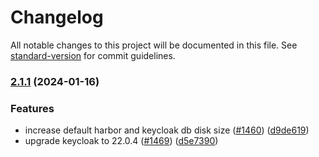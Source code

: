 # Changelog

All notable changes to this project will be documented in this file. See [standard-version](https://github.com/conventional-changelog/standard-version) for commit guidelines.

### [2.1.1](https://github.com/redkubes/otomi-core/compare/v2.0.0...v2.1.1) (2024-01-16)


### Features
* increase default harbor and keycloak db disk size ([#1460](https://github.com/redkubes/otomi-core/issues/1460)) ([d9de619](https://github.com/redkubes/otomi-core/commit/d9de6197b95b16e450d5ee3f4fe43d3de3d6d57a))
* upgrade keycloak to 22.0.4 ([#1469](https://github.com/redkubes/otomi-core/issues/1469)) ([d5e7390](https://github.com/redkubes/otomi-core/commit/d5e73904d99711bb71a10300a2ff9e9c8c51a877))
